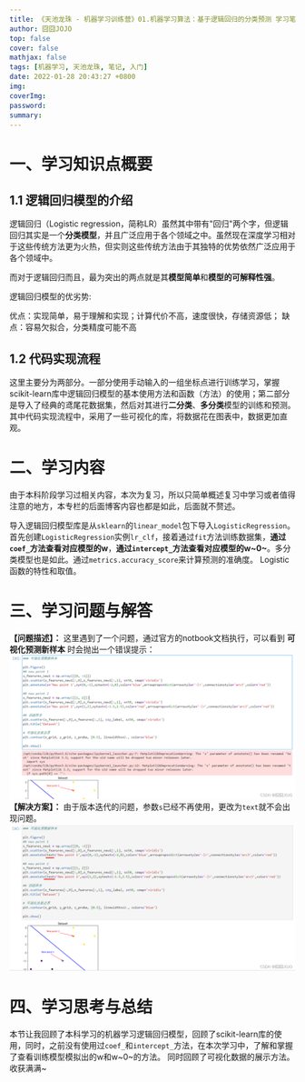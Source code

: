 ```yaml
---
title: 《天池龙珠 - 机器学习训练营》01.机器学习算法：基于逻辑回归的分类预测 学习笔记
author: 囧囧JOJO
top: false
cover: false
mathjax: false
tags: [机器学习, 天池龙珠, 笔记, 入门]
date: 2022-01-28 20:43:27 +0800
img:
coverImg:
password:
summary:
---
```

# 一、学习知识点概要
## 1.1 逻辑回归模型的介绍
逻辑回归（Logistic regression，简称LR）虽然其中带有"回归"两个字，但逻辑回归其实是一个**分类模型**，并且广泛应用于各个领域之中。虽然现在深度学习相对于这些传统方法更为火热，但实则这些传统方法由于其独特的优势依然广泛应用于各个领域中。

而对于逻辑回归而且，最为突出的两点就是其**模型简单**和**模型的可解释性强**。

逻辑回归模型的优劣势:

优点：实现简单，易于理解和实现；计算代价不高，速度很快，存储资源低；
缺点：容易欠拟合，分类精度可能不高
## 1.2 代码实现流程
这里主要分为两部分。一部分使用手动输入的一组坐标点进行训练学习，掌握scikit-learn库中逻辑回归模型的基本使用方法和函数（方法）的使用；第二部分是导入了经典的鸢尾花数据集，然后对其进行**二分类**、**多分类**模型的训练和预测。
其中代码实现流程中，采用了一些可视化的库，将数据花在图表中，数据更加直观。
# 二、学习内容
由于本科阶段学习过相关内容，本次为复习，所以只简单概述复习中学习或者值得注意的地方，本专栏的后面博客内容也都是如此，后面就不赘述。

导入逻辑回归模型库是从`sklearn`的`linear_model`包下导入`LogisticRegression`。
首先创建`LogisticRegression`实例`lr_clf`，接着通过`fit`方法训练数据集，**通过`coef_`方法查看对应模型的w**，**通过`intercept_`方法查看对应模型的w~0~**。多分类模型也是如此。通过`metrics.accuracy_score`来计算预测的准确度。 Logistic 函数的特性和取值。

# 三、学习问题与解答

**【问题描述】：** 这里遇到了一个问题，通过官方的notbook文档执行，可以看到 **可视化预测新样本** 时会抛出一个错误提示：
![在这里插入图片描述](/assets/images/4oorP7ZZn/watermark,type_d3F5LXplbmhlaQ,shadow_50,text_Q1NETiBA5Zun5ZunSk9KTw==,size_20,color_FFFFFF,t_70,g_se,x_16.png)
**【解决方案】：** 由于版本迭代的问题，参数`s`已经不再使用，更改为`text`就不会出现问题。
![在这里插入图片描述](/assets/images/4oorP7ZZn/watermark,type_d3F5LXplbmhlaQ,shadow_50,text_Q1NETiBA5Zun5ZunSk9KTw==,size_20,color_FFFFFF,t_70,g_se,x_16-16458174020191.png)
# 四、学习思考与总结
本节让我回顾了本科学习的机器学习逻辑回归模型，回顾了scikit-learn库的使用，同时，之前没有使用过`coef_`和`intercept_`方法，在本次学习中，了解和掌握了查看训练模型模拟出的w和w~0~的方法。
同时回顾了可视化数据的展示方法。收获满满~
